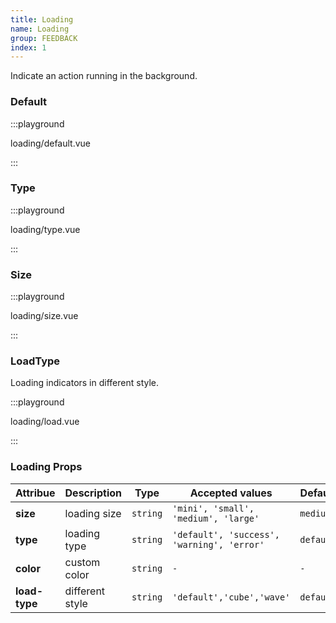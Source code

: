 ```yaml
---
title: Loading
name: Loading
group: FEEDBACK
index: 1
---
```


Indicate an action running in the background.

### Default

:::playground

loading/default.vue

:::

### Type

:::playground

loading/type.vue

:::

### Size

:::playground

loading/size.vue

:::

### LoadType

Loading indicators in different style.

:::playground

loading/load.vue

:::

### Loading Props

| Attribue      | Description     | Type     | Accepted values                            | Default   |
| ------------- | --------------- | -------- | ------------------------------------------ | --------- |
| **size**      | loading size    | `string` | `'mini', 'small', 'medium', 'large'`       | `medium`  |
| **type**      | loading type    | `string` | `'default', 'success', 'warning', 'error'` | `default` |
| **color**     | custom color    | `string` | `-`                                        | `-`       |
| **load-type** | different style | `string` | `'default','cube','wave'`                  | `default` |
